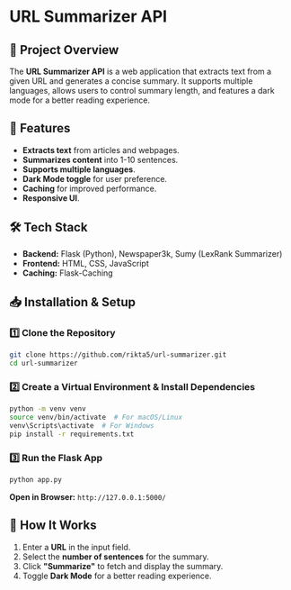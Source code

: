 # URL Summarizer API

## 📌 Project Overview
The **URL Summarizer API** is a web application that extracts text from a given URL and generates a concise summary. It supports multiple languages, allows users to control summary length, and features a dark mode for a better reading experience.

## 🚀 Features
- **Extracts text** from articles and webpages.
- **Summarizes content** into 1-10 sentences.
- **Supports multiple languages**.
- **Dark Mode toggle** for user preference.
- **Caching** for improved performance.
- **Responsive UI**.

## 🛠️ Tech Stack
- **Backend:** Flask (Python), Newspaper3k, Sumy (LexRank Summarizer)
- **Frontend:** HTML, CSS, JavaScript
- **Caching:** Flask-Caching

## 📥 Installation & Setup
### 1️⃣ Clone the Repository
```bash
git clone https://github.com/rikta5/url-summarizer.git
cd url-summarizer
```

### 2️⃣ Create a Virtual Environment & Install Dependencies
```bash
python -m venv venv
source venv/bin/activate  # For macOS/Linux
venv\Scripts\activate  # For Windows
pip install -r requirements.txt
```

### 3️⃣ Run the Flask App
```bash
python app.py
```
**Open in Browser:** `http://127.0.0.1:5000/`

## 🔧 How It Works
1. Enter a **URL** in the input field.
2. Select the **number of sentences** for the summary.
3. Click **"Summarize"** to fetch and display the summary.
4. Toggle **Dark Mode** for a better reading experience.


